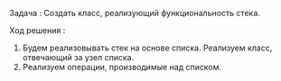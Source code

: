 Задача : Создать класс, реализующий функциональность стека.

Ход решения :
1) Будем реализовывать стек на основе списка. Реализуем класс, отвечающий за узел списка.
2) Реализуем операции, производимые над списком.
